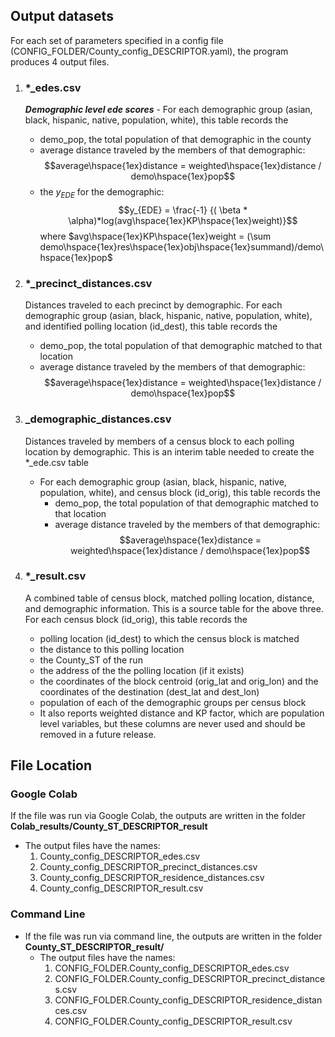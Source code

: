 ## Output datasets

For each set of parameters specified in a config file (CONFIG_FOLDER/County_config_DESCRIPTOR.yaml), the program produces 4 output files.


 1. ### *_edes.csv

    ***Demographic level ede scores*** -  For each demographic group (asian, black, hispanic, native, population, white), this table records the
    * demo_pop, the total population of that demographic in the county
    * average distance traveled by the members of that demographic: $$average\hspace{1ex}distance = weighted\hspace{1ex}distance / demo\hspace{1ex}pop$$
    * the $y_{EDE}$ for the demographic: $$y_{EDE} = \frac{-1} {( \beta * \alpha)*log(avg\hspace{1ex}KP\hspace{1ex}weight)}$$
    where $avg\hspace{1ex}KP\hspace{1ex}weight = (\sum demo\hspace{1ex}res\hspace{1ex}obj\hspace{1ex}summand)/demo\hspace{1ex}pop$

1. ### *_precinct_distances.csv
    
    Distances traveled to each precinct by demographic.  For each demographic group (asian, black, hispanic, native, population, white), and identified polling location (id_dest), this table records the

    * demo_pop, the total population of that demographic matched to that location
    * average distance traveled by the members of that demographic: $$average\hspace{1ex}distance = weighted\hspace{1ex}distance / demo\hspace{1ex}pop$$

1. ### _demographic_distances.csv

    Distances traveled by members of a census block to each polling location by demographic. This is an interim table needed to create the *_ede.csv table

    * For each demographic group (asian, black, hispanic, native, population, white), and census block (id_orig), this table records the
        * demo_pop, the total population of that demographic matched to that location
        * average distance traveled by the members of that demographic:$$average\hspace{1ex}distance = weighted\hspace{1ex}distance / demo\hspace{1ex}pop$$

1. ### *_result.csv

    A combined table of census block, matched polling location, distance, and demographic information.   This is a source table for the above three. For each census block (id_orig), this table records the

    * polling location (id_dest) to which the census block is matched
    * the distance to this polling location
    * the County_ST of the run
    * the address of the the polling location (if it exists)
    * the coordinates of the block centroid (orig_lat and orig_lon) and the coordinates of the destination (dest_lat and dest_lon)
    * population of each of the demographic groups per census block
    * It also reports weighted distance and KP factor, which are population level variables, but these columns are never used and should be removed in a future release.


## File Location

### Google Colab

If the file was run via Google Colab, the outputs are written in the folder **Colab_results/County_ST_DESCRIPTOR_result**

* The output files have the names:
    1. County_config_DESCRIPTOR_edes.csv
    1. County_config_DESCRIPTOR_precinct_distances.csv
    1. County_config_DESCRIPTOR_residence_distances.csv
    1. County_config_DESCRIPTOR_result.csv

### Command Line
* If the file was run via command line, the outputs are written in the folder **County_ST_DESCRIPTOR_result/**
    * The output files have the names:
        1. CONFIG_FOLDER.County_config_DESCRIPTOR_edes.csv
        1. CONFIG_FOLDER.County_config_DESCRIPTOR_precinct_distances.csv
        1. CONFIG_FOLDER.County_config_DESCRIPTOR_residence_distances.csv
        1. CONFIG_FOLDER.County_config_DESCRIPTOR_result.csv
